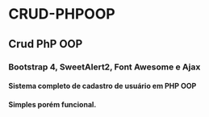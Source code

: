 # CRUD-PHPOOP

## Crud PhP OOP 

### Bootstrap 4, SweetAlert2, Font Awesome e Ajax

#### Sistema completo de cadastro de usuário em PHP OOP
#### Simples porém funcional.
